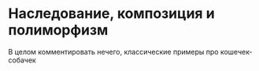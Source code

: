 # Наследование, композиция и полиморфизм

В целом комментировать нечего, классические примеры про кошечек-собачек